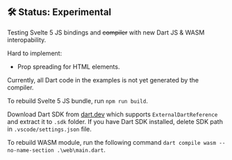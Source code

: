 ## 🛠 Status: Experimental
Testing Svelte 5 JS bindings and ~~compiler~~ with new Dart JS & WASM
interopability.

Hard to implement:
- Prop spreading for HTML elements.

Currently, all Dart code in the examples is not yet generated by the compiler.

To rebuild Svelte 5 JS bundle, run `npm run build`.

Download Dart SDK from [dart.dev](https://dart.dev/get-dart) which supports
`ExternalDartReference` and extract it to `.sdk` folder. If you have Dart SDK
installed, delete SDK path in `.vscode/settings.json` file.

To rebuild WASM module, run the following command
`dart compile wasm --no-name-section .\web\main.dart`.
